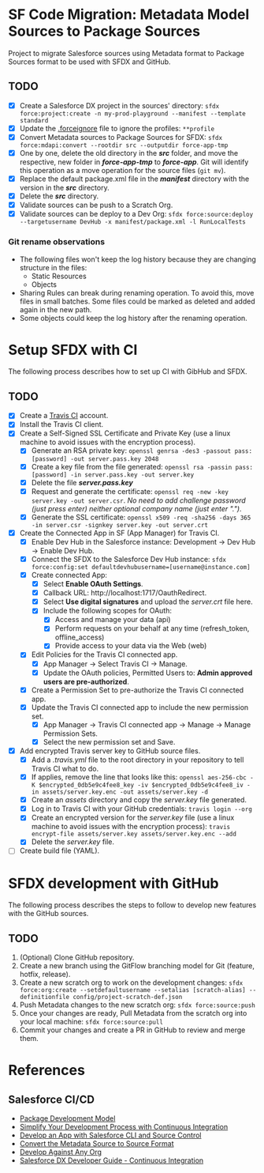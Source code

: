 # SF Code Migration: Metadata Model Sources to Package Sources

Project to migrate Salesforce sources using Metadata format to Package Sources format to be used with SFDX and GitHub.

## TODO
- [x] Create a Salesforce DX project in the sources' directory: `sfdx force:project:create -n my-prod-playground --manifest --template standard`
- [x] Update the [.forceignore](https://developer.salesforce.com/docs/atlas.en-us.sfdx_dev.meta/sfdx_dev/sfdx_dev_exclude_source.htm) file to ignore the profiles: `**profile`
- [x] Convert Metadata sources to Package Sources for SFDX: `sfdx force:mdapi:convert --rootdir src --outputdir force-app-tmp`
- [x] One by one, delete the old directory in the **_src_** folder, and move the respective, new folder in **_force-app-tmp_** to **_force-app_**. Git will identify this operation as a move operation for the source files (`git mv`).
- [x] Replace the default package.xml file in the **_manifest_**  directory with the version in the **_src_** directory.
- [x] Delete the **_src_** directory.
- [x] Validate sources can be push to a Scratch Org.
- [x] Validate sources can be deploy to a Dev Org: `sfdx force:source:deploy --targetusername DevHub -x manifest/package.xml -l RunLocalTests`

### Git rename observations
- The following files won't keep the log history because they are changing structure in the files:
  - Static Resources
  - Objects
- Sharing Rules can break during renaming operation. To avoid this, move files in small batches. Some files could be marked as deleted and added again in the new path. 
- Some objects could keep the log history after the renaming operation.

# Setup SFDX with CI

The following process describes how to set up CI with GibHub and SFDX.

## TODO
- [x] Create a [Travis CI](https://travis-ci.org/) account.
- [x] Install the Travis CI client.
- [x] Create a Self-Signed SSL Certificate and Private Key (use a linux machine to avoid issues with the encryption process).
  - [x] Generate an RSA private key: `openssl genrsa -des3 -passout pass:[password] -out server.pass.key 2048`
  - [x] Create a key file from the file generated: `openssl rsa -passin pass:[password] -in server.pass.key -out server.key`
  - [x] Delete the file **_server.pass.key_**
  - [x] Request and generate the certificate: `openssl req -new -key server.key -out server.csr`. _No need to add challenge password (just press enter) neither optional company name (just enter ".")_. 
  - [x] Generate the SSL certificate: `openssl x509 -req -sha256 -days 365 -in server.csr -signkey server.key -out server.crt` 
- [x] Create the Connected App in SF (App Manager) for Travis CI.
  - [x] Enable Dev Hub in the Salesforce instance: Development -> Dev Hub -> Enable Dev Hub.
  - [x] Connect the SFDX to the Salesforce Dev Hub instance: `sfdx force:config:set defaultdevhubusername=[username@instance.com]`
  - [x] Create connected App:
    - [x] Select **Enable OAuth Settings**.
    - [x] Callback URL: http://localhost:1717/OauthRedirect.
    - [x] Select **Use digital signatures** and upload the _server.crt_ file here.
    - [x] Include the following scopes for OAuth:
      - [x] Access and manage your data (api)
      - [x] Perform requests on your behalf at any time (refresh_token, offline_access)
      - [x] Provide access to your data via the Web (web)
  - [x] Edit Policies for the Travis CI connected app.
    - [x] App Manager -> Select Travis CI -> Manage.
    - [x] Update the OAuth policies, Permitted Users to: **Admin approved users are pre-authorized**.
  - [x] Create a Permission Set to pre-authorize the Travis CI connected app.
  - [x] Update the Travis CI connected app to include the new permission set.
    - [x] App Manager -> Travis CI connected app -> Manage -> Manage Permission Sets.
    - [x] Select the new permission set and Save.
- [x] Add encrypted Travis server key to GitHub source files.
  - [x] Add a _.travis.yml_ file to the root directory in your repository to tell Travis CI what to do.
  - [x] If applies, remove the line that looks like this: `openssl aes-256-cbc -K $encrypted_0db5e9c4fee8_key -iv $encrypted_0db5e9c4fee8_iv -in assets/server.key.enc -out assets/server.key -d`
  - [x] Create an _assets_ directory and copy the _server.key_ file generated.
  - [x] Log in to Travis CI with your GitHub credentials: `travis login --org`
  - [x] Create an encrypted version for the _server.key_ file (use a linux machine to avoid issues with the encryption process): `travis encrypt-file assets/server.key assets/server.key.enc --add`
  - [x] Delete the _server.key_ file.
- [ ] Create build file (YAML).

# SFDX development with GitHub

The following process describes the steps to follow to develop new features with the GitHub sources.

## TODO
1. \(Optional) Clone GitHub repository.
2. Create a new branch using the GitFlow branching model for Git (feature, hotfix, release).
3. Create a new scratch org to work on the development changes: `sfdx force:org:create --setdefaultusername --setalias [scratch-alias] --definitionfile config/project-scratch-def.json`
4. Push Metadata changes to the new scratch org: `sfdx force:source:push`
5. Once your changes are ready, Pull Metadata from the scratch org into your local machine: `sfdx force:source:pull`
6. Commit your changes and create a PR in GitHub to review and merge them.

# References
## Salesforce CI/CD
- [Package Development Model](https://trailhead.salesforce.com/content/learn/modules/sfdx_dev_model)
- [Simplify Your Development Process with Continuous Integration](https://trailhead.salesforce.com/content/learn/trails/move-to-a-continuous-integration-development)
- [Develop an App with Salesforce CLI and Source Control](https://trailhead.salesforce.com/content/learn/projects/develop-app-with-salesforce-cli-and-source-control)
- [Convert the Metadata Source to Source Format](https://developer.salesforce.com/docs/atlas.en-us.sfdx_dev.meta/sfdx_dev/sfdx_dev_ws_convert_mdapi.htm)
- [Develop Against Any Org](https://developer.salesforce.com/docs/atlas.en-us.sfdx_dev.meta/sfdx_dev/sfdx_dev_develop_any_org.htm)
- [Salesforce DX Developer Guide - Continuous Integration](https://developer.salesforce.com/docs/atlas.en-us.sfdx_dev.meta/sfdx_dev/sfdx_dev_ci.htm)
